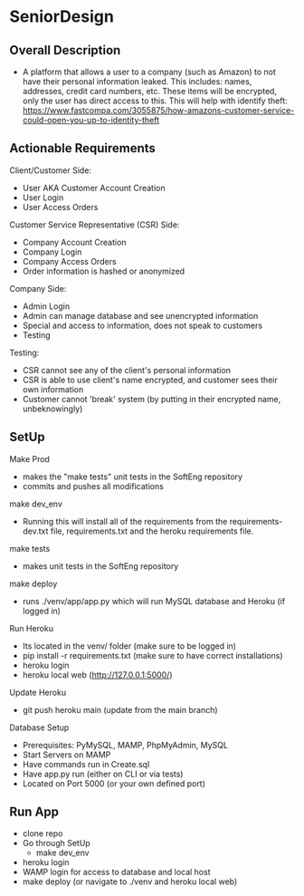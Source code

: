 # SeniorDesign

## Overall Description

  - A platform that allows a user to a company (such as Amazon) to not have their personal information leaked. This includes: names, addresses, credit card numbers, etc.
       These items will be encrypted, only the user has direct access to this.
       This will help with identify theft: https://www.fastcompa.com/3055875/how-amazons-customer-service-could-open-you-up-to-identity-theft

## Actionable Requirements

Client/Customer Side:
- User AKA Customer Account Creation
- User Login
- User Access Orders

Customer Service Representative (CSR) Side:
  - Company Account Creation
  - Company Login
  - Company Access Orders
  - Order information is hashed or anonymized
  
  Company Side:
  - Admin Login
  - Admin can manage database and see unencrypted information
  - Special and access to information, does not speak to customers
  - Testing
  
  Testing:
  - CSR cannot see any of the client's personal information
  - CSR is able to use client's name encrypted, and customer sees their own information
  - Customer cannot 'break' system (by putting in their encrypted name, unbeknowingly)

## SetUp 
Make Prod
  - makes the "make tests" unit tests in the SoftEng repository
  - commits and pushes all modifications

  make dev_env
  - Running this will install all of the requirements from the requirements-dev.txt file, requirements.txt and the heroku requirements file. 

  make tests 
  - makes unit tests in the SoftEng repository 

  make deploy
  - runs ./venv/app/app.py which will run MySQL database and Heroku (if logged in)

  Run Heroku 
  - Its located in the venv/ folder (make sure to be logged in)
  - pip install -r requirements.txt  (make sure to have correct installations)
  - heroku login 
  - heroku local web (http://127.0.0.1:5000/)

  Update Heroku 
  - git push heroku main (update from the main branch)

  Database Setup
  - Prerequisites: PyMySQL, MAMP, PhpMyAdmin, MySQL
  - Start Servers on MAMP
  - Have commands run in Create.sql
  - Have app.py run (either on CLI or via tests)
  - Located on Port 5000 (or your own defined port)

## Run App 
  - clone repo
  - Go through SetUp 
    - make dev_env
  - heroku login 
  - WAMP login for access to database and local host
  - make deploy (or navigate to ./venv and heroku local web)
